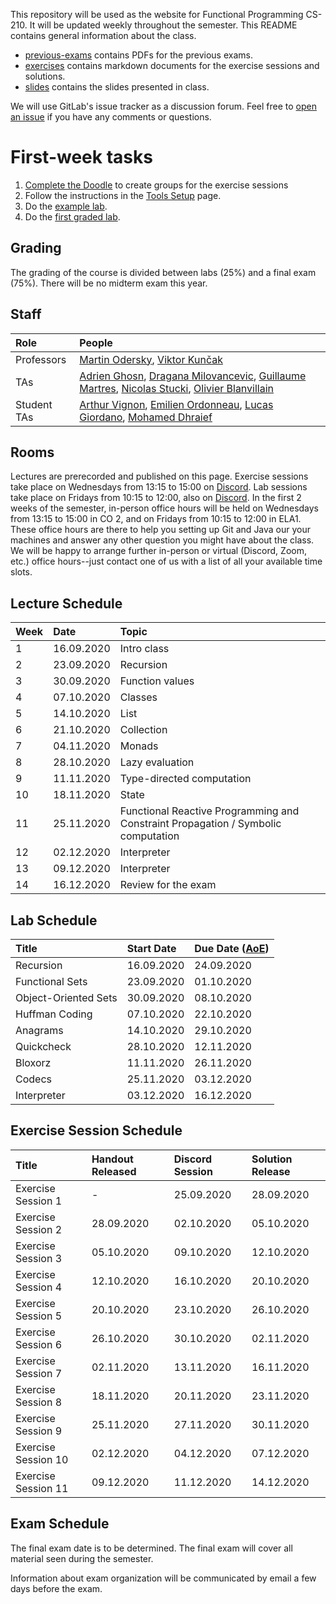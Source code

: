This repository will be used as the website for Functional Programming CS-210. It will be updated weekly throughout the semester. This README contains general information about the class.

- [previous-exams](previous-exams) contains PDFs for the previous exams.
- [exercises](exercises) contains markdown documents for the exercise sessions and solutions.
- [slides](slides) contains the slides presented in class.

We will use GitLab's issue tracker as a discussion forum. Feel free to [open an issue](https://gitlab.epfl.ch/lamp/cs210-2020/issues/new) if you have any comments or questions.

# First-week tasks

1. [Complete the Doodle](https://doodle.com/poll/v9qezugq35shg2pi) to create groups for the exercise sessions
2. Follow the instructions in the [Tools Setup](labs/tools-setup.md) page.
3. Do the [example lab](labs/example-lab.md).
4. Do the [first graded lab](labs/lab-1.md).

## Grading

The grading of the course is divided between labs (25%) and a final exam (75%). There will be no midterm exam this year.

## Staff

| Role        | People |
| :---        | :--- |
| Professors  | [Martin Odersky](https://people.epfl.ch/martin.odersky), [Viktor Kunčak](https://people.epfl.ch/viktor.kuncak) |
| TAs         | [Adrien Ghosn](https://people.epfl.ch/adrien.ghosn), [Dragana Milovancevic](https://people.epfl.ch/dragana.milovancevic), [Guillaume Martres](https://people.epfl.ch/guillaume.martres), [Nicolas Stucki](https://people.epfl.ch/nicolas.stucki), [Olivier Blanvillain](https://people.epfl.ch/olivier.blanvillain) |
| Student TAs | [Arthur Vignon](https://people.epfl.ch/arthur.vignon), [Emilien Ordonneau](https://people.epfl.ch/emilien.ordonneau), [Lucas Giordano](https://people.epfl.ch/lucas.giordano), [Mohamed Dhraief](https://people.epfl.ch/mohamed.dhraief) |

## Rooms

Lectures are prerecorded and published on this page.
Exercise sessions take place on Wednesdays from 13:15 to 15:00 on [Discord](https://discord.gg/8ud6UpE).
Lab sessions take place on Fridays from 10:15 to 12:00, also on [Discord](https://discord.gg/8ud6UpE).
In the first 2 weeks of the semester, in-person office hours will be held on Wednesdays from 13:15 to 15:00 in CO 2, and on Fridays from 10:15 to 12:00 in ELA1.
These office hours are there to help you setting up Git and Java our your machines and answer any other question you might have about the class. We will be happy to arrange further in-person or virtual (Discord, Zoom, etc.) office hours--just contact one of us with a list of all your available time slots.

## Lecture Schedule

<!-- date -d "30/09/2019 364 days" +"%d.%m.%Y" -->

| Week | Date        | Topic                  |
| :--  | :--         | :--                    |
| 1    | 16.09.2020  | Intro class            |
| 2    | 23.09.2020  | Recursion              |
| 3    | 30.09.2020  | Function values        |
| 4    | 07.10.2020  | Classes                |
| 5    | 14.10.2020  | List                   |
| 6    | 21.10.2020  | Collection             |
| 7    | 04.11.2020  | Monads                 |
| 8    | 28.10.2020  | Lazy evaluation        |
| 9    | 11.11.2020  | Type-directed computation |
| 10   | 18.11.2020  | State                  |
| 11   | 25.11.2020  | Functional Reactive Programming and Constraint Propagation / Symbolic computation |
| 12   | 02.12.2020  | Interpreter            |
| 13   | 09.12.2020  | Interpreter            |
| 14   | 16.12.2020  | Review for the exam    |

## Lab Schedule

| Title                | Start Date | Due Date ([AoE](https://en.wikipedia.org/wiki/Anywhere_on_Earth)) |
| :--                  | :--        | :--                |
| Recursion            | 16.09.2020 | 24.09.2020         |
| Functional Sets      | 23.09.2020 | 01.10.2020         |
| Object-Oriented Sets | 30.09.2020 | 08.10.2020         |
| Huffman Coding       | 07.10.2020 | 22.10.2020         |
| Anagrams             | 14.10.2020 | 29.10.2020         |
| Quickcheck           | 28.10.2020 | 12.11.2020         |
| Bloxorz              | 11.11.2020 | 26.11.2020         |
| Codecs               | 25.11.2020 | 03.12.2020         |
| Interpreter          | 03.12.2020 | 16.12.2020         |

## Exercise Session Schedule

| Title                | Handout Released | Discord Session | Solution Release |
| :--                  | :--              | :--          | :--              |
| Exercise Session 1   | -                | 25.09.2020   | 28.09.2020       |
| Exercise Session 2   | 28.09.2020       | 02.10.2020   | 05.10.2020       |
| Exercise Session 3   | 05.10.2020       | 09.10.2020   | 12.10.2020       |
| Exercise Session 4   | 12.10.2020       | 16.10.2020   | 20.10.2020       |
| Exercise Session 5   | 20.10.2020       | 23.10.2020   | 26.10.2020       |
| Exercise Session 6   | 26.10.2020       | 30.10.2020   | 02.11.2020       |
| Exercise Session 7   | 02.11.2020       | 13.11.2020   | 16.11.2020       |
| Exercise Session 8   | 18.11.2020       | 20.11.2020   | 23.11.2020       |
| Exercise Session 9   | 25.11.2020       | 27.11.2020   | 30.11.2020       |
| Exercise Session 10  | 02.12.2020       | 04.12.2020   | 07.12.2020       |
| Exercise Session 11  | 09.12.2020       | 11.12.2020   | 14.12.2020       |

## Exam Schedule

The final exam date is to be determined. The final exam will cover all material seen during the semester.

Information about exam organization will be communicated by email a few days before the exam.
